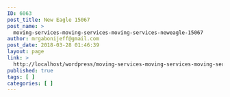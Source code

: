 ```yaml
---
ID: 6063
post_title: New Eagle 15067
post_name: >
  moving-services-moving-services-moving-services-neweagle-15067
author: mrgabonijeff@gmail.com
post_date: 2018-03-28 01:46:39
layout: page
link: >
  http://localhost/wordpress/moving-services-moving-services-moving-services-neweagle-15067/
published: true
tags: [ ]
categories: [ ]
---
```

